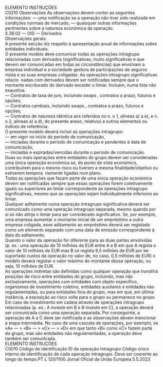  
ELEMENTO  INSTRUÇÕES  
C0210  Observações  As observações devem conter as seguintes informações: 
— uma notificação se a operação não tiver sido realizada em condições normais 
de mercado, 
— quaisquer outras informações pertinentes sobre a natureza económica da 
operação.  
S.36.02 — OIG — Derivados  
Observações gerais:  
A presente secção diz respeito à apresentação anual de informações sobre entidades individuais.  
O presente modelo deve comunicar todas as operações intragrupo relacionadas com derivados (significativas, muito 
significativas e que devem ser comunicadas em todas as circunstâncias) que envolvam a empresa individual e a sociedade 
gestora de participações de seguros mista e as suas empresas coligadas. As operações intragrupo significativas relacio ­
nadas com derivados devem ser notificadas sempre que o montante escriturado do derivado exceder o limiar. Incluem, 
numa lista não exaustiva:  
— Contratos de taxa de juro, incluindo  swaps , contratos a prazo, futuros e opções;  
— Contratos cambiais, incluindo  swaps , contratos a prazo, futuros e opções;  
— Contratos de natureza idêntica aos referidos no n.  o 1, alíneas a) a e), e n.  o 2, alíneas a) a d), do presente anexo, 
relativos a outros elementos ou índices de referência.  
O presente modelo deverá incluir as operações intragrupo:  
— em vigor no início do período de comunicação,  
— iniciadas durante o período de comunicação e pendentes à data de comunicação,  
— iniciadas e expiradas/vencidas durante o período de comunicação.  
Duas ou mais operações entre entidades do grupo devem ser consideradas uma única operação económica se, do ponto 
de vista económico, contribuírem para o mesmo risco ou tiverem a mesma finalidade/objetivo ou estiverem tempora ­
riamente ligadas num plano.  
Todas as operações que façam parte de uma única operação económica devem ser notificadas sempre que essas 
operações forem coletivamente iguais ou superiores ao limiar correspondente às operações intragrupo significativas, 
mesmo que as operações sejam individualmente inferiores ao limiar.  
Qualquer aditamento numa operação intragrupo significativa deverá ser comunicado como uma operação intragrupo 
separada, mesmo quando por si só não atinja o limiar para ser considerado significativo. Se, por exemplo, uma empresa 
aumentar o montante inicial de um empréstimo a outra empresa coligada, esse aditamento ao empréstimo deverá ser 
registado como um elemento separado com uma data de emissão correspondente à data do aditamento.  
Quando o valor da operação for diferente para as duas partes envolvidas (p. ex.: uma operação de 10 milhões de EUR 
entre A e B em que A regista o valor de 10 milhões de EUR mas B só regista 9,5 milhões de EUR por ter suportado 
custos da operação no valor de, no caso, 0,5 milhões de EUR) o modelo deverá registar o valor máximo do montante 
dessa operação, ou seja, 10 milhões de EUR.  
As operações indiretas são definidas como qualquer operação que transfira posições de risco entre entidades do grupo, 
incluindo, mas não exclusivamente, operações com entidades com objeto específico, organismos de investimento 
coletivo, entidades auxiliares e entidades não regulamentadas, ou para entidades fora do grupo, mas em que, em última 
instância, a exposição ao risco volta para o grupo ou permanece no grupo. Em caso de investimento em cadeia através 
de operações intragrupo relacionadas (p. ex.: A investe em B e B investe em C), a operação deverá ser comunicada como 
uma operação separada. Por conseguinte, a operação de A a C deve ser notificada e as observações devem mencionar a 
etapa intermédia. No caso de uma cascata de operações, por exemplo, se «A» — > «B» — > «C» — > «D» em que tanto 
«B» como «C» fazem parte do grupo, mas são entidades não regulamentadas, a operação deve também ser comunicada.  
ELEMENTO  INSTRUÇÕES  
C0010  Código de identificação ID da 
operação intragrupo  Código único interno de identificação de cada operação intragrupo. Deve ser 
coerente ao longo do tempo.PT  L 120/1100 Jornal Oficial da União Europeia 5.5.2023